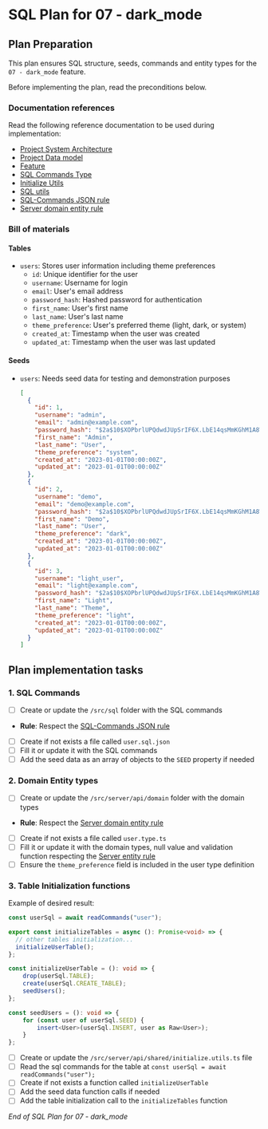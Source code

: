 # SQL Plan for **07 - dark_mode**

## Plan Preparation

This plan ensures SQL structure, seeds, commands and entity types for the `07 - dark_mode` feature.

Before implementing the plan, read the preconditions below.

### Documentation references

Read the following reference documentation to be used during implementation:

- [Project System Architecture](/docs/systems.blueprint.md)
- [Project Data model](/docs/data-model.blueprint.md)
- [Feature](/docs/07-dark_mode/07-dark_mode.blueprint.md)
- [SQL Commands Type](/src/server/api/shared/sql.type.ts)
- [Initialize Utils](/src/server/api/shared/initialize.utils.ts)
- [SQL utils](/src/server/api/shared/sql.utils.ts)
- [SQL-Commands JSON rule](/.cursor/rules/sql-commands-json.mdc) 
- [Server domain entity rule](/.cursor/rules/server-domain-entity.mdc)

### Bill of materials

#### Tables

- `users`: Stores user information including theme preferences
  - `id`: Unique identifier for the user
  - `username`: Username for login
  - `email`: User's email address
  - `password_hash`: Hashed password for authentication
  - `first_name`: User's first name
  - `last_name`: User's last name
  - `theme_preference`: User's preferred theme (light, dark, or system)
  - `created_at`: Timestamp when the user was created
  - `updated_at`: Timestamp when the user was last updated

#### Seeds

- `users`: Needs seed data for testing and demonstration purposes
  ```json
  [
    {
      "id": 1,
      "username": "admin",
      "email": "admin@example.com",
      "password_hash": "$2a$10$XOPbrlUPQdwdJUpSrIF6X.LbE14qsMmKGhM1A8W9iq.s4pJ9Jq1Hy",
      "first_name": "Admin",
      "last_name": "User",
      "theme_preference": "system",
      "created_at": "2023-01-01T00:00:00Z",
      "updated_at": "2023-01-01T00:00:00Z"
    },
    {
      "id": 2,
      "username": "demo",
      "email": "demo@example.com",
      "password_hash": "$2a$10$XOPbrlUPQdwdJUpSrIF6X.LbE14qsMmKGhM1A8W9iq.s4pJ9Jq1Hy",
      "first_name": "Demo",
      "last_name": "User",
      "theme_preference": "dark",
      "created_at": "2023-01-01T00:00:00Z",
      "updated_at": "2023-01-01T00:00:00Z"
    },
    {
      "id": 3,
      "username": "light_user",
      "email": "light@example.com",
      "password_hash": "$2a$10$XOPbrlUPQdwdJUpSrIF6X.LbE14qsMmKGhM1A8W9iq.s4pJ9Jq1Hy",
      "first_name": "Light",
      "last_name": "Theme",
      "theme_preference": "light",
      "created_at": "2023-01-01T00:00:00Z",
      "updated_at": "2023-01-01T00:00:00Z"
    }
  ]
  ```

## Plan implementation tasks

### 1. SQL Commands 

- [ ] Create or update the `/src/sql` folder with the SQL commands

- **Rule**: Respect the [SQL-Commands JSON rule](/.cursor/rules/sql-commands-json.mdc)

- [ ] Create if not exists a file called `user.sql.json`
- [ ] Fill it or update it with the SQL commands
- [ ] Add the seed data as an array of objects to the `SEED` property if needed

### 2. Domain Entity types

- [ ] Create or update the `/src/server/api/domain` folder with the domain types
  
- **Rule**: Respect the [Server domain entity rule](/.cursor/rules/server-domain-entity.mdc)

- [ ] Create if not exists a file called `user.type.ts`
- [ ] Fill it or update it with the domain types, null value and validation function respecting the [Server entity rule](/.cursor/rules/server-entity.mdc)
- [ ] Ensure the `theme_preference` field is included in the user type definition

### 3. Table Initialization functions

Example of desired result:
```typescript
const userSql = await readCommands("user");

export const initializeTables = async (): Promise<void> => {
  // other tables initialization...
  initializeUserTable();
};

const initializeUserTable = (): void => {
	drop(userSql.TABLE);
	create(userSql.CREATE_TABLE);
	seedUsers();
};

const seedUsers = (): void => {
	for (const user of userSql.SEED) {
		insert<User>(userSql.INSERT, user as Raw<User>);
	}
};
```

- [ ] Create or update the `/src/server/api/shared/initialize.utils.ts` file 
- [ ] Read the sql commands for the table at `const userSql = await readCommands("user");`
- [ ] Create if not exists a function called `initializeUserTable`
- [ ] Add the seed data function calls if needed
- [ ] Add the table initialization call to the `initializeTables` function

_End of SQL Plan for 07 - dark_mode_ 